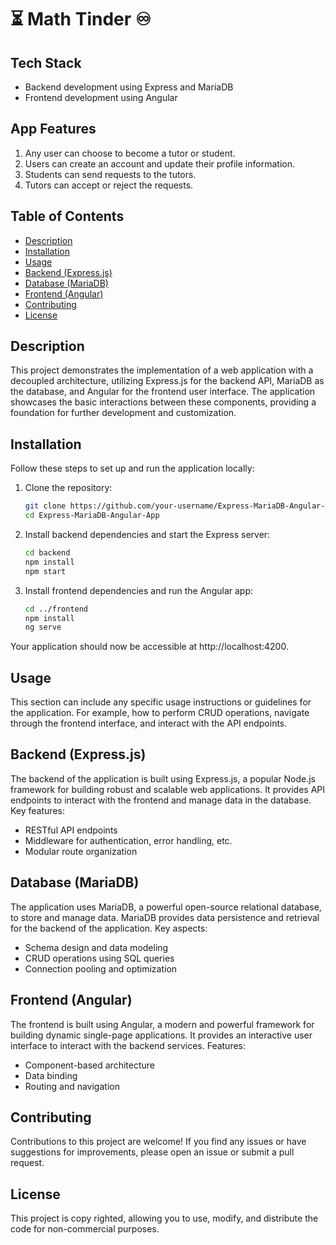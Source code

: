 # :hourglass_flowing_sand: Math Tinder :infinity:

## Tech Stack

- Backend development using Express and MariaDB
- Frontend development using Angular

## App Features

1. Any user can choose to become a tutor or student.
2. Users can create an account and update their profile information.
3. Students can send requests to the tutors.
4. Tutors can accept or reject the requests.


## Table of Contents

- [Description](#description)
- [Installation](#installation)
- [Usage](#usage)
- [Backend (Express.js)](#backend-expressjs)
- [Database (MariaDB)](#database-mariadb)
- [Frontend (Angular)](#frontend-angular)
- [Contributing](#contributing)
- [License](#license)

## Description

This project demonstrates the implementation of a web application with a decoupled architecture, utilizing Express.js for the backend API, MariaDB as the database, and Angular for the frontend user interface. The application showcases the basic interactions between these components, providing a foundation for further development and customization.

## Installation

Follow these steps to set up and run the application locally:

1. Clone the repository:

   ```bash
   git clone https://github.com/your-username/Express-MariaDB-Angular-App.git
   cd Express-MariaDB-Angular-App

2. Install backend dependencies and start the Express server:

    ```bash
    cd backend
    npm install
    npm start

3. Install frontend dependencies and run the Angular app:

    ```bash
    cd ../frontend
    npm install
    ng serve

Your application should now be accessible at http://localhost:4200.


## Usage

This section can include any specific usage instructions or guidelines for the application. For example, how to perform CRUD operations, navigate through the frontend interface, and interact with the API endpoints.

## Backend (Express.js)

The backend of the application is built using Express.js, a popular Node.js framework for building robust and scalable web applications. It provides API endpoints to interact with the frontend and manage data in the database. Key features:

* RESTful API endpoints
* Middleware for authentication, error handling, etc.
* Modular route organization

## Database (MariaDB)

The application uses MariaDB, a powerful open-source relational database, to store and manage data. MariaDB provides data persistence and retrieval for the backend of the application. Key aspects:

* Schema design and data modeling
* CRUD operations using SQL queries
* Connection pooling and optimization

## Frontend (Angular)

The frontend is built using Angular, a modern and powerful framework for building dynamic single-page applications. It provides an interactive user interface to interact with the backend services. Features:

* Component-based architecture
* Data binding
* Routing and navigation

## Contributing

Contributions to this project are welcome! If you find any issues or have suggestions for improvements, please open an issue or submit a pull request.

## License

This project is copy righted, allowing you to use, modify, and distribute the code for non-commercial purposes.